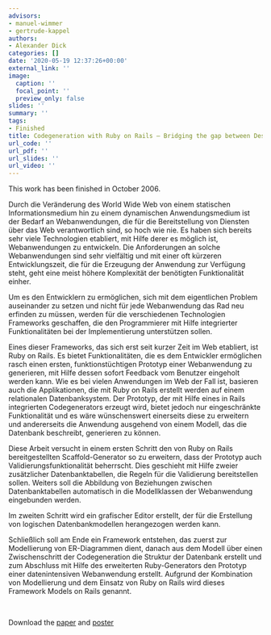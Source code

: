 ```yaml
---
advisors:
- manuel-wimmer
- gertrude-kappel
authors:
- Alexander Dick
categories: []
date: '2020-05-19 12:37:26+00:00'
external_link: ''
image:
  caption: ''
  focal_point: ''
  preview_only: false
slides: ''
summary: ''
tags:
- Finished
title: Codegeneration with Ruby on Rails – Bridging the gap between Design and Implementation
url_code: ''
url_pdf: ''
url_slides: ''
url_video: ''
---
```


This work has been finished in October 2006.

Durch die Veränderung des World Wide Web von einem statischen Informationsmedium hin zu einem dynamischen Anwendungsmedium ist der Bedarf an Webanwendungen, die für die Bereitstellung von Diensten über das Web verantwortlich sind, so hoch wie nie. Es haben sich bereits sehr viele Technologien etabliert, mit Hilfe derer es möglich ist, Webanwendungen zu entwickeln. Die Anforderungen an solche Webanwendungen sind sehr vielfältig und mit einer oft kürzeren Entwicklungszeit, die für die Erzeugung der Anwendung zur Verfügung steht, geht eine meist höhere Komplexität der benötigten Funktionalität einher.

Um es den Entwicklern zu ermöglichen, sich mit dem eigentlichen Problem auseinander zu setzen und nicht für jede Webanwendung das Rad neu erfinden zu müssen, werden für die verschiedenen Technologien Frameworks geschaffen, die den Programmierer mit Hilfe integrierter Funktionalitäten bei der Implementierung unterstützen sollen.

Eines dieser Frameworks, das sich erst seit kurzer Zeit im Web etabliert, ist Ruby on Rails. Es bietet Funktionalitäten, die es dem Entwickler ermöglichen rasch einen ersten, funktionstüchtigen Prototyp einer Webanwendung zu generieren, mit Hilfe dessen sofort Feedback vom Benutzer eingeholt werden kann. Wie es bei vielen Anwendungen im Web der Fall ist, basieren auch die Applikationen, die mit Ruby on Rails erstellt werden auf einem relationalen Datenbanksystem. Der Prototyp, der mit Hilfe eines in Rails integrierten Codegenerators erzeugt wird, bietet jedoch nur eingeschränkte Funktionalität und es wäre wünschenswert einerseits diese zu erweitern und andererseits die Anwendung ausgehend von einem Modell, das die Datenbank beschreibt, generieren zu können.

Diese Arbeit versucht in einem ersten Schritt den von Ruby on Rails bereitgestellten Scaffold-Generator so zu erweitern, dass der Prototyp auch Validierungsfunktionalität beherrscht. Dies geschieht mit Hilfe zweier zusätzlicher Datenbanktabellen, die Regeln für die Validierung bereitstellen sollen. Weiters soll die Abbildung von Beziehungen zwischen Datenbanktabellen automatisch in die Modellklassen der Webanwendung eingebunden werden.

Im zweiten Schritt wird ein grafischer Editor erstellt, der für die Erstellung von logischen Datenbankmodellen herangezogen werden kann.

Schließlich soll am Ende ein Framework entstehen, das zuerst zur Modellierung von ER-Diagrammen dient, danach aus dem Modell über einen Zwischenschritt der Codegeneration die Struktur der Datenbank erstellt und zum Abschluss mit Hilfe des erweiterten Ruby-Generators den Prototyp einer datenintensiven Webanwendung erstellt. Aufgrund der Kombination von Modellierung und dem Einsatz von Ruby on Rails wird dieses Framework Models on Rails genannt.

&nbsp;

 Download the [paper](https://www.big.tuwien.ac.at/app/uploads/2016/10/Dick_paper.pdf) and [poster](https://www.big.tuwien.ac.at/app/uploads/2016/10/Dick_poster.pdf)